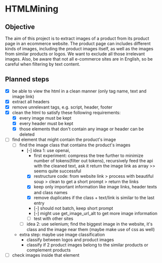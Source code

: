 # HTMLMining

## Objective
The aim of this project is to extract images of a product from its product page in an ecommerce website.
The product page can includes different kinds of images, including the product images itself, as well as the images from similar products or logos.
We want to exclude all those irrelevant images.
Also, be aware that not all e-commerce sites are in English, so be careful when filtering by text content.

## Planned steps
- [x] be able to view the html in a clean manner (only tag name, text and image link) 
- [x] extract all headers
- [x] remove unrelevant tags, e.g. script, header, footer
- [x] clean the html to satisfy these following requirements:
    - [x] every image must be kept
    - [x] every header must be kept
    - [x] those elements that don't contain any image or header can be deleted
- [ ] find element that might contain the product's image
    - [ ] find the image class that contains the product's images
        - [-] idea 1: use openai, 
            - first experiment: compress the tree further to minimize number of tokens(filter out tokens), recursively feed the api with the cleaned text, ask it return the image link as array >> seems quite successful
            - [x] restructure code: from website link > process with beautiful soup > clean to get a short prompt > return the links
            - [x] keep only important information like image links, header texts and class names
            - [x] remove duplicates if the class + text/link is similar to the last entry
            - [-] should not batch, keep short prompt
            - [-] might use get_image_url_alt to get more image information
            - [ ] test with other sites
        - [ ] idea 2: use selenium; find the biggest image in the website, it's class and the image near them (maybe make use of css as well)
    - extra step: maybe use image classification 
        - classify between logos and product images
        - classify if 2 product images belong to the similar products or complement products
- [ ] check images inside that element

